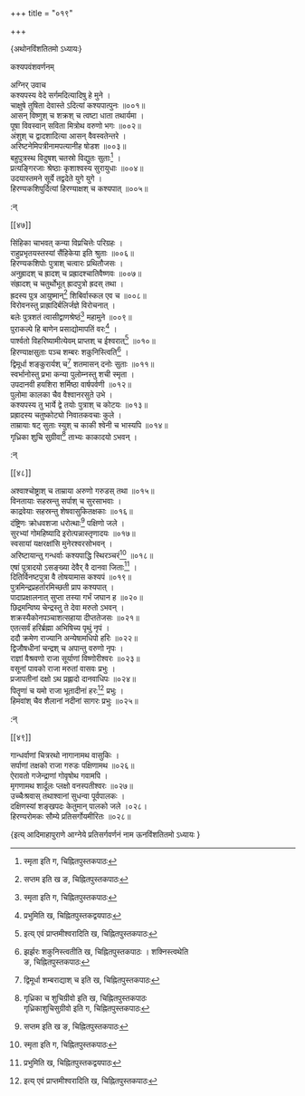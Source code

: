 +++
title = "०१९"

+++

\{अथोनविंशतितमो ऽध्यायः\}

कश्यपवंशवर्णनम्  
    
अग्निर् उवाच  
कश्यपस्य वेदे सर्गमदित्यादिषु हे मुने ।  
चाक्षुषे तुषिता देवास्ते ऽदित्यां कश्यपात्पुनः   ॥००१॥  
आसन् विष्णुश् च शक्रश् च त्वष्टा धाता तथार्यमा   ।  
पूषा विवस्वान् सविता मित्रोथ वरुणो भगः ॥००२॥  
अंशुश् च द्वादशादित्या आसन् वैवस्वतेन्तरे ।  
अरिष्टनेमिपत्रीनामपत्यानीह षोडश ॥००३॥  
बहुपुत्रस्थ विदुषश् चतस्रो विद्युतः सुताः[^२] ।  
प्रत्यङ्गिरजाः श्रेष्ठाः कृशाश्वस्य सुरायुधाः   ॥००४॥  
उदयास्तमने सूर्ये तद्वदेते युगे युगे ।  
हिरण्यकशिपुर्दित्यां हिरण्याक्षश् च कश्यपात्   ॥००५॥  
    
:न्  
    
[^१]: सप्तम इति ख ङ, चिह्नितपुस्तकपाठः  
    
[^२]: स्मृता इति ग, चिह्नितपुस्तकपाठः  

[[४७]]
    
सिंहिका चाभवत् कन्या विप्रचित्तेः परिग्रहः ।  
राहुप्रभृतयस्तस्यां सैंहिकेया इति श्रुताः ॥००६॥  
हिरण्यकशिपोः पुत्राश् चत्वारः प्रथितौजसः ।  
अनुह्रादश् च ह्रादश् च प्रह्रादश्चातिवैष्णवः   ॥००७॥  
संह्रादश् च चतुर्थोभूत् ह्रादपुत्रो ह्रदस् तथा ।  
ह्रदस्य पुत्र आयुष्मान्[^१] शिबिर्वास्कल एव च ॥००८॥  
विरोवनस्तु प्राह्रादिर्बलिर्जज्ञे विरोचनात् ।  
बलेः पुत्रशतं त्वासीद्वाणश्रेष्ठं[^२] महामुने   ॥००९॥  
पुराकल्पे हि बाणेन प्रसाद्योमापतिं वरः[^३] ।  
पार्श्वतो विहरिष्यामीत्येवम् प्राप्तश् च ईश्वरात्[^४]   ॥०१०॥  
हिरण्याक्षसुताः पञ्च शम्बरः शकुनिस्त्विति[^५]   ।  
द्विमूर्धा शङ्कुरार्यश् च[^६] शतमासन् दनोः सुताः   ॥०११॥  
स्वर्भानोस्तु प्रभा कन्या पुलोम्नस्तु शची स्मृता ।  
उपदानवी हयशिरा शर्मिष्ठा वार्षपर्वणी   ॥०१२॥  
पुलोमा कालका चैव वैश्वानरसुते उभे ।  
कश्यपस्य तु भार्ये द्वे तयोः पुत्राश् च कोटयः   ॥०१३॥  
प्रह्रादस्य चतुष्कोट्यो निवातकवचाः कुले ।  
ताम्रायाः षट् सुताः स्युश् च काकी श्वेनी च भास्यपि   ॥०१४॥  
गृध्रिका शुचि सुग्रीवा[^७] ताभ्यः काकादयो ऽभवन्   ।  
    
:न्  
    
[^१]: संह्रादपुत्र आयुष्मानिति ख, ग, चिह्नितपुस्तकद्वयपाठः  
    
[^२]: वाणज्येष्ठमिति ख, ग, चिह्नितपुस्तकद्वयपाठः  
    
[^३]: प्रभुमिति ख, चिह्नितपुस्तकद्वयपाठः  
    
[^४]: इत्य् एवं प्राप्तमीश्वरादिति ख, चिह्नितपुस्तकपाठः  
    
[^५]: झर्झरः शकुनिस्त्वतीति ख, चिह्नितपुस्तकपाठः । शक्निस्त्वथेति  
ङ, चिह्नितपुस्तकपाठः  
    
[^६]: द्विमूर्धा शम्बराद्याश् च इति ख, चिह्नितपुस्तकपाठः  
    
[^७]: गृध्रिका च शुचिग्रीवो इति ख, चिह्नितपुस्तकपाठः  
गृध्रिकाशुचिसुग्रीवो इति ग, चिह्नितपुस्तकपाठः  

[[४८]]
    
अश्वाश्चोष्ट्राश् च ताम्राया अरुणो गरुडस् तथा   ॥०१५॥  
विनतायाः सहस्रन्तु सर्पाश् च सुरसाभवाः ।  
काद्रवेयाः सहस्रन्तु शेषवासुकितक्षकाः ॥०१६॥  
दंष्ट्रिणः क्रोधवशजा धरोत्थाः[^१] पक्षिणो जले   ।  
सुरभ्यां गोमहिष्यादि इरोत्पन्नास्तृणादयः ॥०१७॥  
स्वसायां यक्षरक्षांसि मुनेरश्वरसोभवन् ।  
अरिष्टायान्तु गन्धर्वाः कश्यपाद्धि स्थिरञ्चरं[^२]   ॥०१८॥  
एषां पुत्रादयो ऽसङ्ख्या देवैर् वै दानवा जिताः[^३]   ।  
दितिर्विनष्टपुत्रा वै तोषयामास कश्यपं ॥०१९॥  
पुत्रमिन्द्रप्रहर्तारमिच्छती प्राप कश्यपात् ।  
पादाप्रक्षालनात् सुप्ता तस्या गर्भं जघान ह ॥०२०॥  
छिद्रमन्विष्य चेन्द्रस्तु ते देवा मरुतो ऽभवन् ।  
शक्रस्यैकोनपञ्चाशत्सहाया दीप्ततेजसः ॥०२१॥  
एतत्सर्वं हरिर्ब्रह्मा अभिषिच्य पृथुं नृपं ।  
ददौ क्रमेण राज्यानि अन्येषामधिपो हरिः ॥०२२॥  
द्विजौषधीनां चन्द्रश् च अपान्तु वरुणो नृपः   ।  
राज्ञां वैश्रवणो राजा सूर्याणां विष्णोरीश्वरः   ॥०२३॥  
वसूनां पावको राजा मरुतां वासवः प्रभुः   ।  
प्रजापतीनां दक्षो ऽथ प्रह्लादो दानवाधिपः   ॥०२४॥  
पितॄणां च यमो राजा भूतादीनां हरः[^४] प्रभुः   ।  
हिमवांश् चैव शैलानां नदीनां सागरः प्रभुः   ॥०२५॥  
    
:न्  
    
[^१]: धरण्या इति ख, चिह्नितपुस्तकपाठः  
    
[^२]: कश्यपादि परस्परमिति ख, चिह्नितपुस्तकपाठः  
    
[^३]: देवैर् दाइत्याः पराजिता इति ख, चिह्नितपुस्तकपाठः  
    
[^४]: भूतानाञ्च हर इति ग, ङ, चिह्नितपुस्तकद्वयपाठः  

[[४९]]
    
गान्धर्वाणां चित्ररथो नागानामथ वासुकिः ।  
सर्पाणां तक्षको राजा गरुडः पक्षिणामथ   ॥०२६॥  
ऐरावतो गजेन्द्राणां गोवृषोथ गवामपि ।  
मृगणामथ शार्दूलः प्लक्षो वनस्पतीश्वरः   ॥०२७॥  
उच्चैःश्रवास् तथाश्वानां सुधन्वा पूर्वपालकः   ।  
दक्षिणस्यां शङ्खपदः केतुमान् पालको जले   ।०२८।  
हिरण्यरोमकः सौम्ये प्रतिसर्गोयमीरितः ॥०२८॥

\{इत्य् आदिमाहापुराणे आग्नेये प्रतिसर्गवर्णनं नाम ऊनविंशतितमो ऽध्यायः  }
    